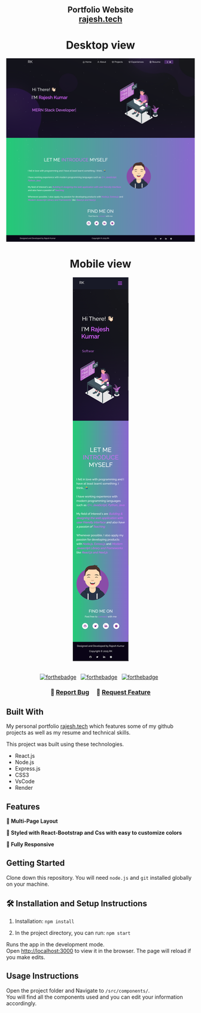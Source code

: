 <h2 align="center">
  Portfolio Website<br/>
  <a href="https://personal-portfolio-2psm.onrender.com/" target="_blank">rajesh.tech</a>
</h2>
<div align="center">
  <h1>Desktop view</h1>
  <img alt="Demo" src="./Images/desktop.png" />
  <h1>Mobile view</h1>
  <img alt="Demo" src="./Images/mobile.png" />
</div>

<br/>

<center>

[![forthebadge](https://forthebadge.com/images/badges/built-with-love.svg)](https://forthebadge.com) &nbsp;
[![forthebadge](https://forthebadge.com/images/badges/made-with-javascript.svg)](https://forthebadge.com) &nbsp;
[![forthebadge](https://forthebadge.com/images/badges/open-source.svg)](https://forthebadge.com) &nbsp;
</center>

<h3 align="center">
    🔹
    <a href="https://github.com/RAJESH7500/personal-portfolio/issues">Report Bug</a> &nbsp; &nbsp;
    🔹
    <a href="https://github.com/RAJESH7500/personal-portfolio/issues">Request Feature</a>
</h3>

## Built With

My personal portfolio <a href="https://personal-portfolio-2psm.onrender.com" target="_blank">rajesh.tech</a> which features some of my github projects as well as my resume and technical skills.<br/>

This project was built using these technologies.

- React.js
- Node.js
- Express.js
- CSS3
- VsCode
- Render

## Features

**📖 Multi-Page Layout**

**🎨 Styled with React-Bootstrap and Css with easy to customize colors**

**📱 Fully Responsive**

## Getting Started

Clone down this repository. You will need `node.js` and `git` installed globally on your machine.

## 🛠 Installation and Setup Instructions

1. Installation: `npm install`

2. In the project directory, you can run: `npm start`

Runs the app in the development mode.\
Open [http://localhost:3000](http://localhost:3000) to view it in the browser.
The page will reload if you make edits.

## Usage Instructions

Open the project folder and Navigate to `/src/components/`. <br/>
You will find all the components used and you can edit your information accordingly.
